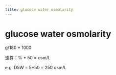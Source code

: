 ```yaml
---
title: glucose water osmolarity
---
```

# glucose water osmolarity

  g/180 * 1000

速算：% * 50 = osm/L

e.g. D5W = 5*50 = 250 osm/L
